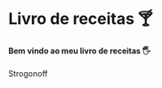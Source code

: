 # Livro de receitas :cocktail:

#### Bem vindo ao meu livro de receitas :raised_hand_with_fingers_splayed:

Strogonoff

